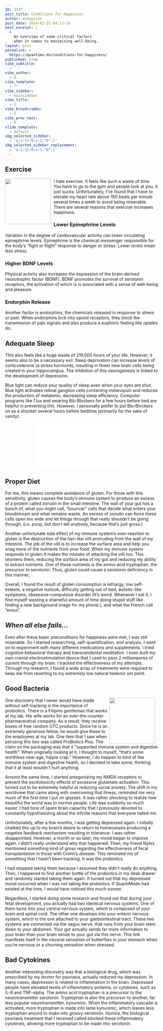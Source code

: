 ```yaml
---
ID: 3337
post_title: Conditions for Happiness
author: mikepsinn
post_date: 2014-02-22 04:11:14
post_excerpt: |
  >
    An overview of some critical factors
    when it comes to maximizing well-being.
layout: post
permalink: >
  https://quantimo.do/conditions-for-happiness/
published: true
vibe_subtitle:
  - ' '
vibe_author:
  - H
vibe_template:
  - ""
vibe_sidebar:
  - mainsidebar
vibe_title:
  - S
vibe_breadcrumbs:
  - S
vibe_prev_next:
  - H
slide_template:
  - default
sbg_selected_sidebar:
  - 'a:1:{i:0;s:1:"0";}'
sbg_selected_sidebar_replacement:
  - 'a:1:{i:0;s:1:"0";}'
---
```

<h2>Exercise</h2>
<img style="margin-right: 10px;" src="https://i.imgur.com/8gwWoLF.jpg" alt="" width="150px" height="150px" align="left" />I hate exercise. It feels like such a waste of time. You have to go to the gym and people look at you. It just sucks. Unfortunately, I’ve found that I have to elevate my heart rate above 150 beats per minute several times a week to avoid being miserable. There are several reasons that exercise increases happiness.
<h3>Lower Epinephrine Levels</h3>
Variation in the degree of cardiovascular activity can lower circulating epinephrine levels. Epinephrine is the chemical messenger responsible for the body’s “fight or flight” response to danger or stress. Lower levels mean less stress.
<h3>Higher BDNF Levels</h3>
Physical activity also increases the expression of the brain-derived neurotrophic factor (BDNF). BDNF promotes the survival of serotonin receptors, the activation of which is is associated with a sense of well-being and pleasure.
<h3>Endorphin Release</h3>
Another factor is endorphins, the chemicals released in response to stress or pain. When endorphins lock into opioid receptors, they block the transmission of pain signals and also produce a euphoric feeling like opiates do.
<h2>Adequate Sleep</h2>
This also feels like a huge waste of 219,000 hours of your life. However, it seems also to be a necessary evil. Sleep deprivation can increase levels of corticosterone (a stress hormone), resulting in fewer new brain cells being created in your hippocampus. The inhibition of this neurogenesis is linked to the development of depression.

Blue light can reduce your quality of sleep even when your eyes are shut. Blue light activates retinal ganglion cells containing melanopsin and reduces the production of melatonin, decreasing sleep efficiency. Computer programs like f.lux and wearing Blu-Blockers for a few hours before bed are helpful in preventing this. However, I personally prefer to put Blu-Blockers on as a shocker several hours before bedtime (primarily for the sake of vanity).
<p style="text-align: center;"><iframe src="//www.youtube.com/embed/_Png-PC0ews?rel=0" width="300" height="150" frameborder="0"></iframe></p>

<h2>Proper Diet</h2>
For me, this means complete avoidance of gluten. For those with this sensitivity, gluten causes the body’s immune system to produce an excess of a protein called zonulin in the small intestine. The wall of your gut has a bunch of, what you might call, “bouncer” cells that decide what enters your bloodstream and what remains waste. An excess of zonulin can force these cells open too wide and let things through that really shouldn’t be going through. (i.e. poop, but don’t tell anybody, because that’s just gross.)

Another unfortunate side effect of my immune system’s over-reaction to gluten is the destruction of the hair-like villi protruding from the wall of my intestine. The job of the villi is to increase the surface area and help you snag more of the nutrients from your food. When my immune system responds to gluten it makes the mistake of attacking the villi too. This shortens them, reducing the surface area of my gut and reducing my ability to extract nutrients. One of these nutrients is the amino acid tryptophan, the precursor to serotonin. Thus, gluten could cause a serotonin deficiency in this manner,

Overall, I found the result of gluten consumption is lethargy, low self-esteem, a negative outlook, difficulty getting out of bed, autistic-like symptoms, obsessive-compulsive disorder (It’s weird. Whenever I eat it, I find myself wasting a shameful amount of time doing stupid stuff like finding a new background image for my phone.), and what the French call “ennui”.
<h2><i>When all else fails…</i></h2>
Even after these basic preconditions for happiness were met, I was still miserable. So I started researching, self-quantification, and analysis. I went on to experiment with many different medications and supplements. I tried cognitive behavioral therapy and transcendental meditation. I even built my own cranial electrostimulation device that I used to pass 2 milliamperes of current through my brain. I tracked the effectiveness of my attempts. Through my research, I found a wide array of treatments were required to keep me from reverting to my extremely low natural hedonic set point.
<h2>Good Bacteria</h2>
<img style="margin-right: 10px;" src="https://i.imgur.com/sSafgW0.png" alt="" width="150px" height="150px" align="right" />One discovery that I never would have made without self-tracking is the importance of probiotics. There is a Filipino gentleman that works at my lab. His wife works for an over-the-counter pharmaceutical company. As a result, they receive boxes of free random OTC products. Since he is an extremely generous fellow, he would give these to the employees at my lab. One item that I saw when perusing this box was called ProBiotics Plus. The claim on the packaging was that it “supported immune system and digestive health”. When originally looking at it, I thought to myself, “that’s some worthless new-age, hippie crap.” However, I do happen to kind of like immune system and digestive health, so I decided to take some, thinking that it at least wouldn’t hurt anything.

Around the same time, I started antagonizing my NMDA receptors to prevent the excitotoxicity effects of excessive glutamate activation. This turned out to be extremely helpful at reducing social anxiety. The shift in my worldview that came along with overcoming that illness, reminded me very much of the first time I put on glasses. It was rather shocking to realize how beautiful the world was to normal people. Life was suddenly so much easier. I had tons of spare brain capacity that I previously devoted to constantly hypothesizing about the infinite reasons that everyone hated me.

Unfortunately, after a few months, I was getting depressed again. I initially chalked this up to my brain’s desire to return to homeostasis producing a negative feedback mechanism resulting in tolerance. I was rather disappointed. However, a month or so later, my mood began to improve again. I didn’t really understand why that happened. Then, my friend Nyles mentioned something kind of gross regarding the effectiveness of fecal transplantation in those with Crohn’s disease. This reminded me of something that I hadn’t been tracking. It was the probiotics.

I had stopped taking them because I assumed they didn’t really do anything. Then, I happened to find another bottle of the probiotics in my desk drawer and randomly started taking them again. It turned out that my depressed mood occurred when I was not taking the probiotics. If QuantiModo had existed at the time, I would have noticed this much sooner.

Regardless, I started doing some research and found out that during your fetal development, you actually had two identical nervous systems. One of them turns into your central nervous system, which is composed of your brain and spinal cord. The other one develops into your enteric nervous system, which is the one attached to your gastrointestinal tract. These two systems are connected via the vagus nerve, that runs from your brain stem down to your abdomen. Your gut actually sends far more information to your brain than your brain sends to your gut via this nerve. This link manifests itself in the visceral sensation of butterflies in your stomach when you’re nervous or a churning sensation when stressed.
<h2>Bad Cytokines</h2>
Another interesting discovery was that a biological drug, which was prescribed by my doctor for psoriasis, actually reduced my depression. In many cases, depression is related to inflammation in the brain. Depressed people have elevated levels of inflammatory proteins, or cytokines, such as IL-6 and TNF-alpha. The amino acid tryptophan is a precursor to the neurotransmitter serotonin. Tryptophan is also the precursor to another, far less popular neurotransmitter, kynurenic. When the inflammatory cascade is activated, more tryptophan is made into lame kynurenic, which leaves less tryptophan around to make into groovy serotonin. Humira, the biological psoriasis treatment that I received called blocked these inflammatory cytokines, allowing more tryptophan to be made into serotonin.
